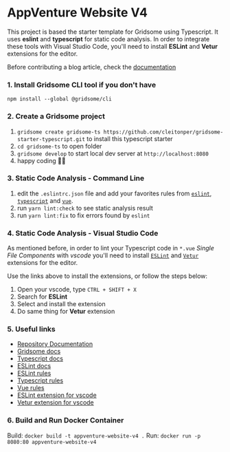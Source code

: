 # AppVenture Website V4

This project is based the starter template for Gridsome using Typescript. It uses **eslint** and **typescript** for static code analysis. In order to integrate these tools with Visual Studio Code, you'll need to install **ESLint** and **Vetur** extensions for the editor.

Before contributing a blog article, check the [documentation](doc/contributions.md)

### 1. Install Gridsome CLI tool if you don't have

`npm install --global @gridsome/cli`

### 2. Create a Gridsome project

1. `gridsome create gridsome-ts https://github.com/cleitonper/gridsome-starter-typescript.git` to install this typescript starter
2. `cd gridsome-ts` to open folder
3. `gridsome develop` to start local dev server at `http://localhost:8080`
4. happy coding 🎉🙌

### 3. Static Code Analysis - Command Line

1. edit the `.eslintrc.json` file and add your favorites rules from [`eslint`](https://eslint.org/docs/rules/), [`typescript`](https://github.com/typescript-eslint/typescript-eslint/tree/master/packages/eslint-plugin#supported-rules) and [`vue`](https://vuejs.github.io/eslint-plugin-vue/rules/).
2. run `yarn lint:check` to see static analysis result
3. run `yarn lint:fix` to fix errors found by `eslint`

### 4. Static Code Analysis - Visual Studio Code

As mentioned before, in order to lint your Typescript code in `*.vue` _Single File Components_ with _vscode_ you'll need to install [`ESLint`](https://marketplace.visualstudio.com/items?itemName=dbaeumer.vscode-eslint) and [`Vetur`](https://marketplace.visualstudio.com/items?itemName=octref.vetur) extensions for the editor.

Use the links above to install the extensions, or follow the steps below:

1. Open your vscode, type `CTRL + SHIFT + X`
2. Search for **ESLint**
3. Select and install the extension
4. Do same thing for **Vetur** extension

### 5. Useful links

- [Repository Documentation](doc/contributions.md)
- [Gridsome docs](https://gridsome.org/docs/)
- [Typescript docs](https://www.typescriptlang.org/docs/)
- [ESLint docs](https://eslint.org/)
- [ESLint rules](https://eslint.org/docs/rules/)
- [Typescript rules](https://github.com/typescript-eslint/typescript-eslint/tree/master/packages/eslint-plugin#supported-rules)
- [Vue rules](https://vuejs.github.io/eslint-plugin-vue/rules/)
- [ESLint extension for vscode](https://marketplace.visualstudio.com/items?itemName=dbaeumer.vscode-eslint)
- [Vetur extension for vscode](https://marketplace.visualstudio.com/items?itemName=octref.vetur)

### 6. Build and Run Docker Container

Build: `docker build -t appventure-website-v4 .`
Run: `docker run -p 8080:80 appventure-website-v4`
